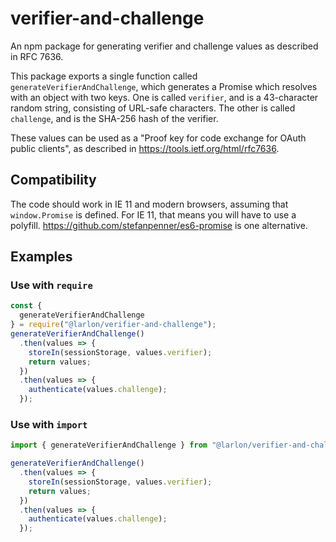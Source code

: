 # verifier-and-challenge
An npm package for generating verifier and challenge values as described in RFC 7636.

This package exports a single function called `generateVerifierAndChallenge`, which generates a Promise which resolves with an object with two keys. One is called `verifier`, and is a 43-character random string, consisting of URL-safe characters. The other is called `challenge`, and is the SHA-256 hash of the verifier. 

These values can be used as a "Proof key for code exchange for OAuth public clients", as described in https://tools.ietf.org/html/rfc7636. 

## Compatibility

The code should work in IE 11 and modern browsers, assuming that `window.Promise` is defined. For IE 11, that means you will have to use a polyfill. https://github.com/stefanpenner/es6-promise is one alternative. 

## Examples 

### Use with `require`

```javascript
const {
  generateVerifierAndChallenge
} = require("@larlon/verifier-and-challenge");
generateVerifierAndChallenge()
  .then(values => {
    storeIn(sessionStorage, values.verifier);
    return values;
  })
  .then(values => {
    authenticate(values.challenge);
  });
```

### Use with `import`

```javascript
import { generateVerifierAndChallenge } from "@larlon/verifier-and-challenge";

generateVerifierAndChallenge()
  .then(values => {
    storeIn(sessionStorage, values.verifier);
    return values;
  })
  .then(values => {
    authenticate(values.challenge);
  });
```
